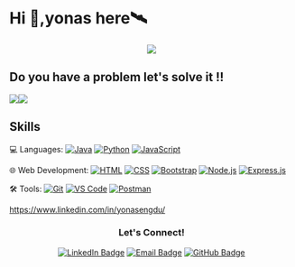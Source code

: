 # Hi 👋,yonas here🛰️

<p align="center">
  <img src="https://capsule-render.vercel.app/api?type=waving&color=gradient&height=65&section=footer"/>
</p>

## Do you have a problem let's solve it !!

<div style="display: flex; ">
  <img src="https://github-readme-stats-eight-theta.vercel.app/api?username=yonasengdu&show_icons=true&theme=radical&include_all_commits=true&count_private=true"/>
 <img src="https://github-readme-stats-eight-theta.vercel.app/api/top-langs/?username=yonasengdu&layout=compact&langs_count=8&theme=radical"/>  

 </div>


## Skills

💻 Languages:
[![Java](https://img.shields.io/badge/-Java-007396?style=flat&logo=java&logoColor=white)](#) 
[![Python](https://img.shields.io/badge/-Python-3776AB?style=flat&logo=python&logoColor=white)](#)
[![JavaScript](https://img.shields.io/badge/-JavaScript-F7DF1E?style=flat&logo=javascript&logoColor=black)](#)

🌐 Web Development:
[![HTML](https://img.shields.io/badge/-HTML-E34F26?style=flat&logo=html5&logoColor=white)](#)
[![CSS](https://img.shields.io/badge/-CSS-1572B6?style=flat&logo=css3&logoColor=white)](#)
[![Bootstrap](https://img.shields.io/badge/-Bootstrap-7952B3?style=flat&logo=bootstrap&logoColor=white)](#)
[![Node.js](https://img.shields.io/badge/-Node.js-339933?style=flat&logo=node.js&logoColor=white)](#)
[![Express.js](https://img.shields.io/badge/-Express.js-000000?style=flat&logo=express&logoColor=white)](#)

🛠️ Tools:
[![Git](https://img.shields.io/badge/-Git-F05032?style=flat&logo=git&logoColor=white)](#)
[![VS Code](https://img.shields.io/badge/-VS_Code-007ACC?style=flat&logo=visual-studio-code&logoColor=white)](#)
[![Postman](https://img.shields.io/badge/-Postman-FF6C37?style=flat&logo=postman&logoColor=white)](#)

https://www.linkedin.com/in/yonasengdu/
<h3 align="center">Let's Connect!</h3>
<p align="center">
  <a href="https://www.linkedin.com/in/yonasengdu/"><img src="https://img.shields.io/badge/-yonas-blue?style=flat-square&logo=Linkedin&logoColor=white&link=https://www.linkedin.com/in/yonasengdu/" alt="LinkedIn Badge"></a>
  <a href="mailto:engduyonas1994@gmail.com"><img src="https://img.shields.io/badge/-engduyonas1994-D14836?style=flat-square&logo=Gmail&logoColor=white&link=mailto:engduyonas@gmail.com" alt="Email Badge"></a>
  <a href="https://github.com/yonasengdu"><img src="https://img.shields.io/badge/-yonasengdu-black?style=flat-square&logo=Github&logoColor=white&link=https://github.com/yonasengdu/" alt="GitHub Badge"></a>
</p>

